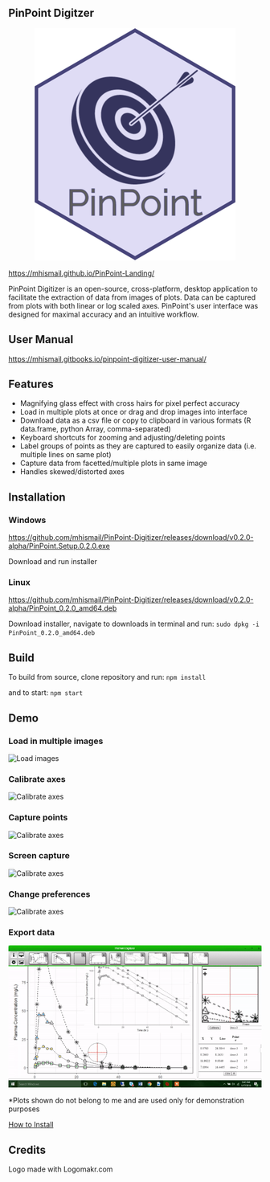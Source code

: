 ## PinPoint Digitzer

<p align="center">
  <img src='images/pinpoint-logo-small.png'>
</p>

https://mhismail.github.io/PinPoint-Landing/

PinPoint Digitizer is an open-source, cross-platform, desktop application to facilitate the extraction of data from images of plots. Data can be captured from plots with both linear or log scaled axes. PinPoint's user interface was designed for maximal accuracy and an intuitive workflow. 

## User Manual
https://mhismail.gitbooks.io/pinpoint-digitizer-user-manual/

## Features 

 - Magnifying glass effect with cross hairs for pixel perfect accuracy
 - Load in multiple plots at once or drag and drop images into interface
 - Download data as a csv file or copy to clipboard in various formats (R data.frame, python Array, comma-separated)
 - Keyboard shortcuts for zooming and adjusting/deleting points
 - Label groups of points as they are captured to easily organize data (i.e. multiple lines on same plot)
 - Capture data from facetted/multiple plots in same image 
 - Handles skewed/distorted axes
 

## Installation 

### Windows
https://github.com/mhismail/PinPoint-Digitizer/releases/download/v0.2.0-alpha/PinPoint.Setup.0.2.0.exe

Download and run installer

### Linux
https://github.com/mhismail/PinPoint-Digitizer/releases/download/v0.2.0-alpha/PinPoint_0.2.0_amd64.deb

Download installer, navigate to downloads in terminal and run:
`sudo dpkg -i PinPoint_0.2.0_amd64.deb`

## Build
To build from source, clone repository and run:
`npm install`

and to start:
`npm start`

## Demo 

### Load in multiple images
![Load images](images/pinpoint-load-images.gif)

### Calibrate axes
![Calibrate axes](images/pinpoint-calibrate-axes.gif)

### Capture points
![Calibrate axes](images/pinpoint-capture-points.gif)

### Screen capture
![Calibrate axes](images/pinpoint-screen-capture.gif)

### Change preferences 
![Calibrate axes](images/pinpoint-change-preferences.gif)

### Export data
![Calibrate axes](images/pinpoint-export-data.gif)

*Plots shown do not belong to me and are used only for demonstration purposes

<a href = "https://github.com/mhismail/PinPoint#installation"> How to Install </a>

## Credits
Logo made with Logomakr.com
